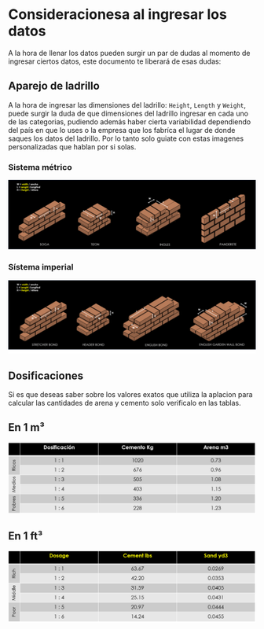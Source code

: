# Consideracionesa al ingresar los datos
A la hora de llenar los datos pueden surgir un par de dudas al momento de ingresar ciertos datos, este documento te liberará de esas dudas:

## Aparejo de ladrillo
A la hora de ingresar las dimensiones del ladrillo: `Height`, `Length` y `Weight`, puede surgir la duda de que dimensiones del ladrillo ingresar en cada uno de las categorias, pudiendo además haber cierta variabilidad dependiendo del país en que lo uses o la empresa que los fabríca el lugar de donde saques los datos del ladrillo.
Por lo tanto solo guiate con estas imagenes personalizadas que hablan por si solas.
### Sistema métrico
![Sistema metrico](https://github.com/ComputacionalJosue/BrickWallCalculator/blob/master/Docs/Sistema%20metrico.png)
### Sístema imperial
![Sistema imperial](https://github.com/ComputacionalJosue/BrickWallCalculator/blob/master/Docs/Sistema%20imperial.png)

## Dosificaciones
Si es que deseas saber sobre los valores exatos que utiliza la aplacion para calcular las cantidades de arena y cemento solo verificalo en las tablas.
## En 1 m³
![Dosage metric system](https://github.com/ComputacionalJosue/BrickWallCalculator/blob/master/Docs/Dosage%20metric%20system.png)
## En 1 ft³
![Dosage imperial system](https://github.com/ComputacionalJosue/BrickWallCalculator/blob/master/Docs/Dosage%20%20imperial%20system.png)
